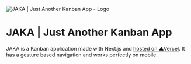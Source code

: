 
![JAKA | Just Another Kanban App - Logo](https://i.imgur.com/gYG9RHv.png)
# JAKA | Just Another Kanban App
JAKA is a Kanban application made with Next.js and [hosted on ▲Vercel](https://jaka-kappa.vercel.app/). It has a gesture based navigation and works perfectly on mobile. 
